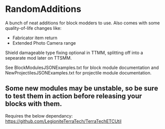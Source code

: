 # RandomAdditions
A bunch of neat additions for block modders to use.
Also comes with some quality-of-life changes like: 
+ Fabricator item return 
+ Extended Photo Camera range

 Shield damageable type fixing optional in TTMM, splitting off into a sepearate mod later on TTSMM.


See BlockModulesJSONExamples.txt for block module documentation and
NewProjectilesJSONExamples.txt for projectile module documentation.

Some new modules may be unstable, so be sure to test them in action before releasing your blocks with them.
------------------

Requires the below dependancy:
https://github.com/LegioniteTerraTech/TerraTechETCUtil
